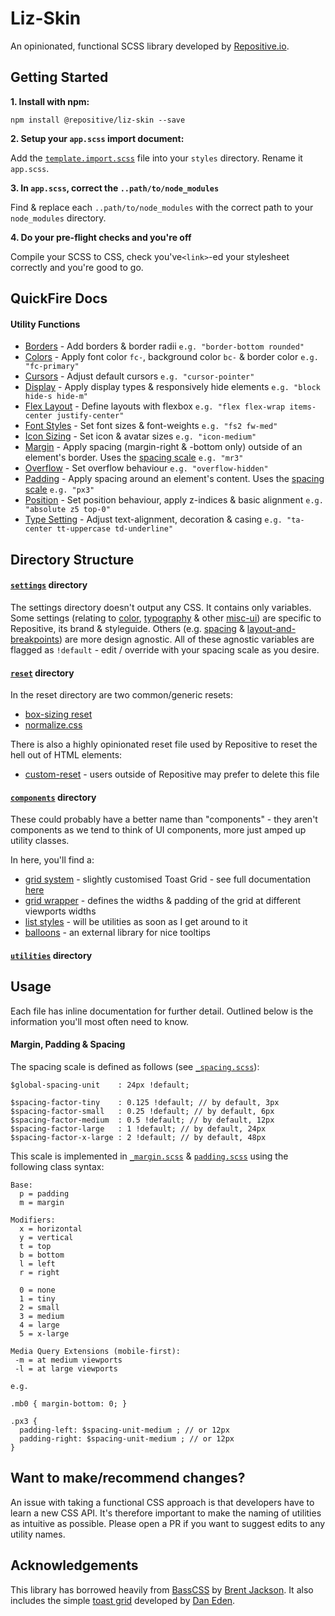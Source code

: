 # Liz-Skin

An opinionated, functional SCSS library developed by [Repositive.io](https://repositive.io/).

## Getting Started

**1. Install with npm:** 

`npm install @repositive/liz-skin --save`

**2. Setup your `app.scss` import document:** 

Add the [`template.import.scss`](https://github.com/repositive/liz-skin/blob/master/template.import.scss) file into your `styles` directory. Rename it `app.scss`.

**3. In `app.scss`, correct the `..path/to/node_modules`**

Find & replace each `..path/to/node_modules` with the correct path to your `node_modules` directory.

**4. Do your pre-flight checks and you're off**

Compile your SCSS to CSS, check you've`<link>`-ed your stylesheet correctly and you're good to go.

## QuickFire Docs

#### Utility Functions
* [Borders](https://github.com/repositive/liz-skin/blob/master/utilities/_border.scss) - Add borders & border radii `e.g. "border-bottom rounded"`
* [Colors](https://github.com/repositive/liz-skin/blob/master/utilities/_color.scss) - Apply font color `fc-`, background color `bc-` & border color `e.g. "fc-primary"`
* [Cursors](https://github.com/repositive/liz-skin/blob/master/utilities/_cursor.scss) - Adjust default cursors `e.g. "cursor-pointer"` 
* [Display](https://github.com/repositive/liz-skin/blob/master/utilities/_display.scss) - Apply display types & responsively hide elements `e.g. "block hide-s hide-m"`
* [Flex Layout](https://github.com/repositive/liz-skin/blob/master/utilities/_flex.scss) - Define layouts with flexbox `e.g. "flex flex-wrap items-center justify-center"`
* [Font Styles](https://github.com/repositive/liz-skin/blob/master/utilities/_font-styles.scss) - Set font sizes & font-weights `e.g. "fs2 fw-med"`
* [Icon Sizing](https://github.com/repositive/liz-skin/blob/master/utilities/_icon.scss) - Set icon & avatar sizes `e.g. "icon-medium"`
* [Margin](https://github.com/repositive/liz-skin/blob/master/utilities/_margin.scss) - Apply spacing (margin-right & -bottom only) outside of an element's border. Uses the [spacing scale](https://github.com/repositive/liz-skin/blob/master/settings/_spacing.scss) `e.g. "mr3"`
* [Overflow](https://github.com/repositive/liz-skin/blob/master/utilities/_overflow.scss) - Set overflow behaviour `e.g. "overflow-hidden"`
* [Padding](https://github.com/repositive/liz-skin/blob/master/utilities/_padding.scss) - Apply spacing around an element's content. Uses the [spacing scale](https://github.com/repositive/liz-skin/blob/master/settings/_spacing.scss) `e.g. "px3"`
* [Position](https://github.com/repositive/liz-skin/blob/master/utilities/_position.scss) - Set position behaviour, apply z-indices & basic alignment `e.g. "absolute z5 top-0"` 
* [Type Setting](https://github.com/repositive/liz-skin/blob/master/utilities/_type-setting.scss) - Adjust text-alignment, decoration & casing `e.g. "ta-center tt-uppercase td-underline"` 



## Directory Structure

#### [`settings`](https://github.com/repositive/liz-skin/tree/master/settings) directory

The settings directory doesn't output any CSS. It contains only variables. Some settings (relating to [color](https://github.com/repositive/liz-skin/blob/master/settings/_color.scss), [typography](https://github.com/repositive/liz-skin/blob/master/settings/_typography.scss) & other [misc-ui](https://github.com/repositive/liz-skin/blob/master/settings/_misc-ui.scss)) are specific to Repositive, its brand & styleguide. Others (e.g. [spacing](https://github.com/repositive/liz-skin/blob/master/settings/_spacing.scss) & [layout-and-breakpoints](https://github.com/repositive/liz-skin/blob/master/settings/_layout-and-breakpoints.scss)) are more design agnostic. All of these agnostic variables are flagged as `!default` - edit / override with your spacing scale as you desire.

#### [`reset`](https://github.com/repositive/liz-skin/tree/master/reset) directory

In the reset directory are two common/generic resets:
* [box-sizing reset](https://github.com/repositive/liz-skin/blob/master/reset/_box-sizing.scss)
* [normalize.css](https://github.com/repositive/liz-skin/blob/master/reset/_normalize.scss)

There is also a highly opinionated reset file used by Repositive to reset the hell out of HTML elements:

* [custom-reset](https://github.com/repositive/liz-skin/blob/master/reset/_custom-reset.scss) - users outside of Repositive may prefer to delete this file

#### [`components`](https://github.com/repositive/liz-skin/tree/liz-skin-documentation/components) directory

These could probably have a better name than "components" - they aren't components as we tend to think of UI components, more just amped up utility classes.

In here, you'll find a:

* [grid system](https://github.com/repositive/liz-skin/blob/liz-skin-documentation/components/_grid.scss) - slightly customised Toast Grid - see full documentation [here](https://github.com/daneden/toast)
* [grid wrapper](https://github.com/repositive/liz-skin/blob/liz-skin-documentation/components/_grid-wrapper.scss) - defines the widths & padding of the grid at different viewports widths
* [list styles](https://github.com/repositive/liz-skin/blob/liz-skin-documentation/components/_list.scss) - will be utilities as soon as I get around to it
* [balloons](https://github.com/repositive/liz-skin/blob/liz-skin-documentation/components/_balloons.scss) - an external library for nice tooltips


#### [`utilities`](https://github.com/repositive/liz-skin/tree/master/utilities) directory

## Usage

Each file has inline documentation for further detail. Outlined below is the information you'll most often need to know.

#### Margin, Padding & Spacing

The spacing scale is defined as follows (see [`_spacing.scss`](https://github.com/repositive/liz-skin/blob/master/settings/_spacing.scss)):

```
$global-spacing-unit    : 24px !default;

$spacing-factor-tiny    : 0.125 !default; // by default, 3px
$spacing-factor-small   : 0.25 !default; // by default, 6px
$spacing-factor-medium  : 0.5 !default; // by default, 12px
$spacing-factor-large   : 1 !default; // by default, 24px
$spacing-factor-x-large : 2 !default; // by default, 48px
```

This scale is implemented in [`_margin.scss`](https://github.com/repositive/liz-skin/blob/master/utilities/_margin.scss) & [`padding.scss`](https://github.com/repositive/liz-skin/blob/master/utilities/_padding.scss) using the following class syntax:

```
Base:
  p = padding
  m = margin

Modifiers:
  x = horizontal
  y = vertical
  t = top
  b = bottom
  l = left
  r = right

  0 = none
  1 = tiny
  2 = small
  3 = medium
  4 = large
  5 = x-large

Media Query Extensions (mobile-first):
 -m = at medium viewports
 -l = at large viewports

e.g.

.mb0 { margin-bottom: 0; }

.px3 {
  padding-left: $spacing-unit-medium ; // or 12px
  padding-right: $spacing-unit-medium ; // or 12px
}
```

## Want to make/recommend changes?
An issue with taking a functional CSS approach is that developers have to learn a new CSS API. It's therefore important to make the naming of utilities as intuitive as possible. Please open a PR if you want to suggest edits to any utility names. 

## Acknowledgements

This library has borrowed heavily from [BassCSS](http://basscss.com/) by [Brent Jackson](http://jxnblk.com/). It also includes the simple [toast grid](https://daneden.github.io/Toast/) developed by [Dan Eden](https://daneden.me/).
